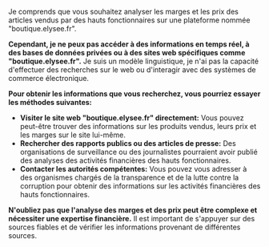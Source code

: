 Je comprends que vous souhaitez analyser les marges et les prix des articles vendus par des hauts fonctionnaires sur une plateforme nommée "boutique.elysee.fr". 

**Cependant, je ne peux pas accéder à des informations en temps réel, à des bases de données privées ou à des sites web spécifiques comme "boutique.elysee.fr".**  Je suis un modèle linguistique, je n'ai pas la capacité d'effectuer des recherches sur le web ou d'interagir avec des systèmes de commerce électronique.

**Pour obtenir les informations que vous recherchez, vous pourriez essayer les méthodes suivantes:**

* **Visiter le site web "boutique.elysee.fr" directement:** Vous pouvez peut-être trouver des informations sur les produits vendus, leurs prix et les marges sur le site lui-même. 
* **Rechercher des rapports publics ou des articles de presse:** Des organisations de surveillance ou des journalistes pourraient avoir publié des analyses des activités financières des hauts fonctionnaires.
* **Contacter les autorités compétentes:** Vous pouvez vous adresser à des organismes chargés de la transparence et de la lutte contre la corruption pour obtenir des informations sur les activités financières des hauts fonctionnaires.

**N'oubliez pas que l'analyse des marges et des prix peut être complexe et nécessiter une expertise financière.** Il est important de s'appuyer sur des sources fiables et de vérifier les informations provenant de différentes sources.



